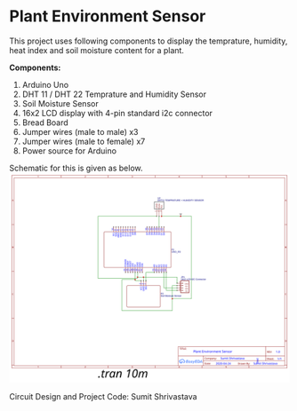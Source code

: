 # Plant Environment Sensor

This project uses following components to display the temprature, humidity, heat index and soil moisture content for a plant.

__Components:__
1. Arduino Uno
2. DHT 11 / DHT 22 Temprature and Humidity Sensor
3. Soil Moisture Sensor
4. 16x2 LCD display with 4-pin standard i2c connector
5. Bread Board
6. Jumper wires (male to male) x3
7. Jumper wires (male to female) x7
8. Power source for Arduino

Schematic for this is given as below.
![Circuit Schematic](https://raw.githubusercontent.com/c0d3sh3lf/arduino_sketches/master/Plant%20Environment%20Senor/Schematic_Plant%20Environment%20Sensor_2020-04-24.svg)

Circuit Design and Project Code:
Sumit Shrivastava
